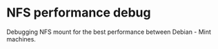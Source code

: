 # NFS performance debug

Debugging NFS mount for the best performance between Debian - Mint machines.
